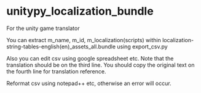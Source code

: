 # unitypy_localization_bundle

For the unity game translator 

You can extract m_name, m_id, m_localization(scripts) within localization-string-tables-english(en)_assets_all.bundle using export_csv.py

Also you can edit csv using google spreadsheet etc. 
Note that the translation should be on the third line. You should copy the original text on the fourth line for translation reference.

Reformat csv using notepad++ etc, otherwise an error will occur.


